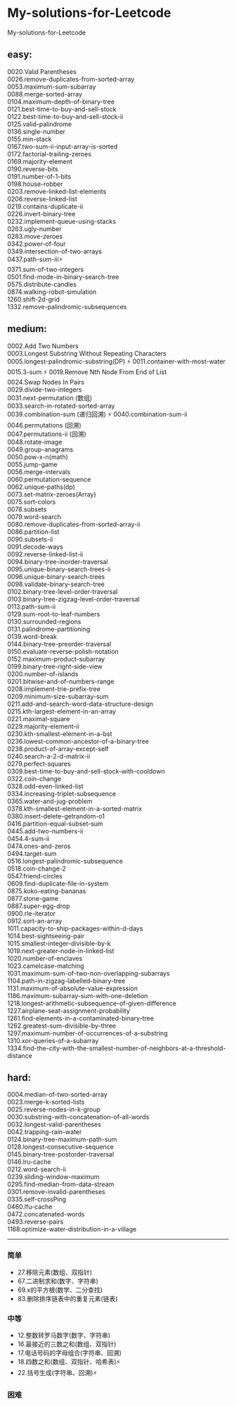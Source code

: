 # My-solutions-for-Leetcode
My-solutions-for-Leetcode

## easy:   
0020.Valid Parentheses  
0026.remove-duplicates-from-sorted-array  
0053.maximum-sum-subarray   
0088.merge-sorted-array  
0104.maximum-depth-of-binary-tree   
0121.best-time-to-buy-and-sell-stock    
0122.best-time-to-buy-and-sell-stock-ii  
0125.valid-palindrome  
0136.single-number  
0155.min-stack  
0167.two-sum-ii-input-array-is-sorted   
0172.factorial-trailing-zeroes  
0169.majority-element   
0190.reverse-bits   
0191.number-of-1-bits   
0198.house-robber   
0203.remove-linked-list-elements    
0206.reverse-linked-list    
0219.contains-duplicate-ii  
0226.invert-binary-tree  
0232.implement-queue-using-stacks  
0263.ugly-number    
0283.move-zeroes    
0342.power-of-four  
0349.intersection-of-two-arrays     
0437.path-sum-iii⚡  
0371.sum-of-two-integers    
0501.find-mode-in-binary-search-tree   
0575.distribute-candies   
0874.walking-robot-simulation  
1260.shift-2d-grid  
1332.remove-palindromic-subsequences

## medium:  
0002.Add Two Numbers  
0003.Longest Substring Without Repeating Characters  
0005.longest-palindromic-substring(DP) ⚡
0011.container-with-most-water  
0015.3-sum ⚡
0019.Remove Nth Node From End of List  
0024.Swap Nodes In Pairs  
0029.divide-two-integers  
0031.next-permutation (数组)  
0033.search-in-rotated-sorted-array  
0039.combination-sum (递归回溯) ⚡
0040.combination-sum-ii  
0046.permutations (回溯)  
0047.permutations-ii (回溯)  
0048.rotate-image  
0049.group-anagrams  
0050.pow-x-n(math)  
0055.jump-game  
0056.merge-intervals  
0060.permutation-sequence  
0062.unique-paths(dp)  
0073.set-matrix-zeroes(Array)  
0075.sort-colors  
0078.subsets  
0079.word-search  
0080.remove-duplicates-from-sorted-array-ii  
0086.partition-list  
0090.subsets-ii  
0091.decode-ways  
0092.reverse-linked-list-ii  
0094.binary-tree-inorder-traversal  
0095.unique-binary-search-trees-ii  
0096.unique-binary-search-trees  
0098.validate-binary-search-tree  
0102.binary-tree-level-order-traversal  
0103.binary-tree-zigzag-level-order-traversal  
0113.path-sum-ii  
0129.sum-root-to-leaf-numbers  
0130.surrounded-regions  
0131.palindrome-partitioning  
0139.word-break  
0144.binary-tree-preorder-traversal  
0150.evaluate-reverse-polish-notation  
0152.maximum-product-subarray  
0199.binary-tree-right-side-view  
0200.number-of-islands  
0201.bitwise-and-of-numbers-range  
0208.implement-trie-prefix-tree  
0209.minimum-size-subarray-sum  
0211.add-and-search-word-data-structure-design  
0215.kth-largest-element-in-an-array  
0221.maximal-square  
0229.majority-element-ii  
0230.kth-smallest-element-in-a-bst  
0236.lowest-common-ancestor-of-a-binary-tree  
0238.product-of-array-except-self  
0240.search-a-2-d-matrix-ii  
0279.perfect-squares  
0309.best-time-to-buy-and-sell-stock-with-cooldown  
0322.coin-change  
0328.odd-even-linked-list  
0334.increasing-triplet-subsequence  
0365.water-and-jug-problem  
0378.kth-smallest-element-in-a-sorted-matrix  
0380.insert-delete-getrandom-o1  
0416.partition-equal-subset-sum  
0445.add-two-numbers-ii  
0454.4-sum-ii  
0474.ones-and-zeros  
0494.target-sum  
0516.longest-palindromic-subsequence  
0518.coin-change-2  
0547.friend-circles  
0609.find-duplicate-file-in-system  
0875.koko-eating-bananas  
0877.stone-game  
0887.super-egg-drop  
0900.rle-iterator  
0912.sort-an-array  
1011.capacity-to-ship-packages-within-d-days  
1014.best-sightseeing-pair  
1015.smallest-integer-divisible-by-k  
1019.next-greater-node-in-linked-list  
1020.number-of-enclaves  
1023.camelcase-matching  
1031.maximum-sum-of-two-non-overlapping-subarrays  
1104.path-in-zigzag-labelled-binary-tree  
1131.maximum-of-absolute-value-expression  
1186.maximum-subarray-sum-with-one-deletion  
1218.longest-arithmetic-subsequence-of-given-difference  
1227.airplane-seat-assignment-probability  
1261.find-elements-in-a-contaminated-binary-tree  
1262.greatest-sum-divisible-by-three  
1297.maximum-number-of-occurrences-of-a-substring  
1310.xor-queries-of-a-subarray  
1334.find-the-city-with-the-smallest-number-of-neighbors-at-a-threshold-distance

## hard:
0004.median-of-two-sorted-array  
0023.merge-k-sorted-lists  
0025.reverse-nodes-in-k-group  
0030.substring-with-concatenation-of-all-words  
0032.longest-valid-parentheses  
0042.trapping-rain-water  
0124.binary-tree-maximum-path-sum  
0128.longest-consecutive-sequence  
0145.binary-tree-postorder-traversal  
0146.lru-cache  
0212.word-search-ii  
0239.sliding-window-maximum  
0295.find-median-from-data-stream  
0301.remove-invalid-parentheses  
0335.self-crossPing  
0460.lfu-cache  
0472.concatenated-words  
0493.reverse-pairs  
1168.optimize-water-distribution-in-a-village  

-------------
### 简单
- 27.移除元素(数组、双指针)
- 67.二进制求和(数字、字符串)
- 69.x的平方根(数学、二分查找)
- 83.删除排序链表中的重复元素(链表)

### 中等
- 12.整数转罗马数字(数字、字符串)
- 16.最接近的三数之和(数组、双指针)
- 17.电话号码的字母组合(字符串、回溯)
- 18.四数之和(数组、双指针、哈希表)⚡
- 22.括号生成(字符串、回溯)⚡

### 困难